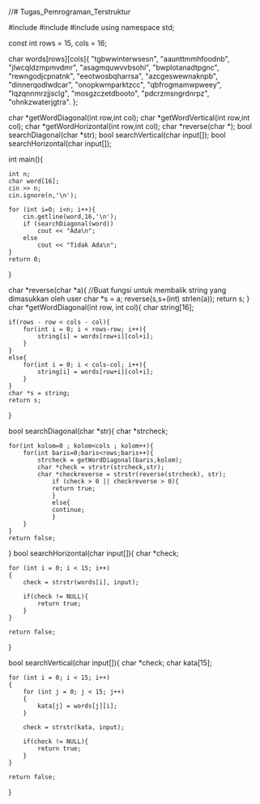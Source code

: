 //# Tugas_Pemrograman_Terstruktur

#include <iostream>
#include <cstring>
#include <algorithm>
using namespace std;

const int rows = 15, cols = 16;

char words[rows][cols]{
   						"tgbwwinterwsesn",
  						"aaunttmmhfoodnb",
   						"jlwcqldzmpmvdmr",
   						"asagmquwvvbsohi",
    					"bwplotanadtpgnc",
    					"rewngodjcpnatnk",
    					"eeotwosbqharrsa",
    					"azcgeswewnaknpb",
    					"dinnerqodlwdcar",
    					"onopkwmparktzcc",
    					"qbfrogmamwpweey",
    					"lqzqnnmrzjjsclg",
    					"mosgzczetdbooto",
    					"pdcrzmsngrdnrpz",
    					"ohnkzwaterjgtra".
};

char *getWordDiagonal(int row,int col);
char *getWordVertical(int row,int col);
char *getWordHorizontal(int row,int col);
char *reverse(char *);
bool searchDiagonal(char *str);
bool searchVertical(char input[]);
bool searchHorizontal(char input[]);


int main(){
	
    int n;
    char word[16];
    cin >> n;
    cin.ignore(n,'\n');
    
	for (int i=0; i<n; i++){
        cin.getline(word,16,'\n');
        if (searchDiagonal(word))
            cout << "Ada\n";
        else 
            cout << "Tidak Ada\n";
    }
    return 0;
}

char *reverse(char *a){
    //Buat fungsi untuk membalik string yang dimasukkan oleh user
    char *s = a;
	reverse(s,s+(int) strlen(a));
	return s;
}
char *getWordDiagonal(int row, int col){
    char string[16];
    
	if(rows - row < cols - col){
        for(int i = 0; i < rows-row; i++){
            string[i] = words[row+i][col+i];
        }
    }
	else{
    	for(int i = 0; i < cols-col; i++){
            string[i] = words[row+i][col+i];
        }
	}
    char *s = string;
    return s;
}

bool searchDiagonal(char *str){
    char *strcheck;
    
	for(int kolom=0 ; kolom<cols ; kolom++){
        for(int baris=0;baris<rows;baris++){
            strcheck = getWordDiagonal(baris,kolom);
            char *check = strstr(strcheck,str);
            char *checkreverse = strstr(reverse(strcheck), str);
            	if (check > 0 || checkreverse > 0){
                return true;
            	}
            	else{
                continue;	
            	}
        }
	}
    return false;
}
bool searchHorizontal(char input[]){
	char *check;
	
	for (int i = 0; i < 15; i++)
    {
        check = strstr(words[i], input);
        
	    if(check != NULL){
	        return true;
	    }
    }
    
    return false;
}

bool searchVertical(char input[]){
	char *check;
	char kata[15];
	
	for (int i = 0; i < 15; i++)
    {
        for (int j = 0; j < 15; j++)
        {
            kata[j] = words[j][i];
        }
        
        check = strstr(kata, input);

        if(check != NULL){
	        return true;
	    }
    }
    
    return false;
}
